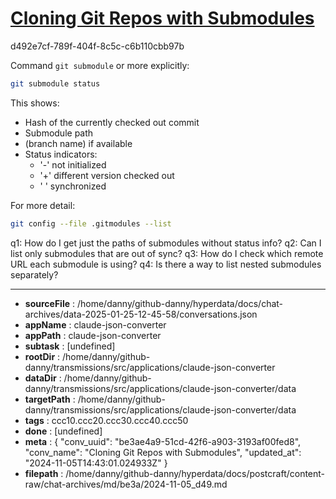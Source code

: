 # [Cloning Git Repos with Submodules](https://claude.ai/chat/be3ae4a9-51cd-42f6-a903-3193af00fed8)

d492e7cf-789f-404f-8c5c-c6b110cbb97b

 Command `git submodule` or more explicitly:
```bash
git submodule status
```

This shows:
- Hash of the currently checked out commit
- Submodule path
- (branch name) if available
- Status indicators: 
  - '-' not initialized
  - '+' different version checked out
  - ' ' synchronized

For more detail:
```bash
git config --file .gitmodules --list
```

q1: How do I get just the paths of submodules without status info?
q2: Can I list only submodules that are out of sync?
q3: How do I check which remote URL each submodule is using?
q4: Is there a way to list nested submodules separately?

---

* **sourceFile** : /home/danny/github-danny/hyperdata/docs/chat-archives/data-2025-01-25-12-45-58/conversations.json
* **appName** : claude-json-converter
* **appPath** : claude-json-converter
* **subtask** : [undefined]
* **rootDir** : /home/danny/github-danny/transmissions/src/applications/claude-json-converter
* **dataDir** : /home/danny/github-danny/transmissions/src/applications/claude-json-converter/data
* **targetPath** : /home/danny/github-danny/transmissions/src/applications/claude-json-converter/data
* **tags** : ccc10.ccc20.ccc30.ccc40.ccc50
* **done** : [undefined]
* **meta** : {
  "conv_uuid": "be3ae4a9-51cd-42f6-a903-3193af00fed8",
  "conv_name": "Cloning Git Repos with Submodules",
  "updated_at": "2024-11-05T14:43:01.024933Z"
}
* **filepath** : /home/danny/github-danny/hyperdata/docs/postcraft/content-raw/chat-archives/md/be3a/2024-11-05_d49.md